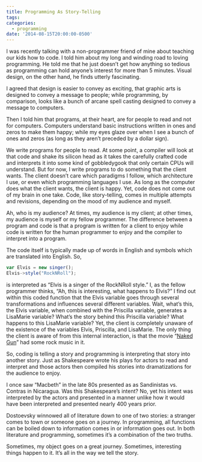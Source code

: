 ```yaml
---
title: Programming As Story-Telling
tags:
categories:
  - programming
date: '2014-08-15T20:00:00-0500'
---
```


I was recently talking with a non-programmer friend of mine about teaching our kids how to code. I told him about my long and winding road to loving programming. He told me that he just doesn’t get how anything so tedious as programming can hold anyone’s interest for more than 5 minutes. Visual design, on the other hand, he finds utterly fascinating.

I agreed that design is easier to convey as exciting, that graphic arts is designed to convey a message to people; while programming, by comparison, looks like a bunch of arcane spell casting designed to convey a message to computers.

Then I told him that programs, at their heart, are for people to read and not for computers. Computers understand basic instructions written in ones and zeros to make them happy; while my eyes glaze over when I see a bunch of ones and zeros (as long as they aren’t preceded by a dollar sign).

We write programs for people to read. At some point, a compiler will look at that code and shake its silicon head as it takes the carefully crafted code and interprets it into some kind of gobbledygook that only certain CPUs will understand. But for now, I write programs to do something that the client wants. The client doesn’t care which paradigms I follow, which architecture I use, or even which programming languages I use. As long as the computer does what the client wants, the client is happy. Yet, code does not come out of my brain in one take. Code, like story-telling, comes in multiple attempts and revisions, depending on the mood of my audience and myself.

Ah, who is my audience? At times, my audience is my client; at other times, my audience is myself or my fellow programmer. The difference between a program and code is that a program is written for a client to enjoy while code is written for the human programmer to enjoy and the compiler to interpret into a program.

The code itself is typically made up of words in English and symbols which are translated into English. So,

```javascript
var Elvis = new singer();
Elvis->style("RockNRoll");
```

is interpreted as “Elvis is a singer of the RockNRoll style.” I, as the fellow programmer thinks, “Ah, this is interesting, what happens to Elvis?” I find out within this coded function that the Elvis variable goes through several transformations and influences several different variables. Wait, what’s this, the Elvis variable, when combined with the Priscilla variable, generates a LisaMarie variable? What’s the story behind this Priscilla variable? What happens to this LisaMarie variable? Yet, the client is completely unaware of the existence of the variables Elvis, Priscilla, and LisaMarie. The only thing the client is aware of from this internal interaction, is that the movie “[Naked Gun](http://en.wikipedia.org/wiki/The_Naked_Gun:_From_the_Files_of_Police_Squad!)” had some rock music in it.

So, coding is telling a story and programming is interpreting that story into another story. Just as Shakespeare wrote his plays for actors to read and interpret and those actors then compiled his stories into dramatizations for the audience to enjoy.

I once saw “Macbeth” in the late 80s presented as as Sandinistas vs. Contras in Nicaragua. Was this Shakespeare’s intent? No, yet his intent was interpreted by the actors and presented in a manner unlike how it would have been interpreted and presented nearly 400 years prior.

Dostoevsky winnowed all of literature down to one of two stories: a stranger comes to town or someone goes on a journey. In programming, all functions can be boiled down to information comes in or information goes out. In both literature and programming, sometimes it’s a combination of the two truths.

Sometimes, my object goes on a great journey. Sometimes, interesting things happen to it. It’s all in the way we tell the story.
